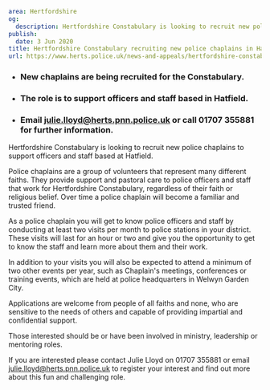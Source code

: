 ```yaml
area: Hertfordshire
og:
  description: Hertfordshire Constabulary is looking to recruit new police chaplains to support officers and staff based at Hatfield.
publish:
  date: 3 Jun 2020
title: Hertfordshire Constabulary recruiting new police chaplains in Hatfield
url: https://www.herts.police.uk/news-and-appeals/hertfordshire-constabulary-recruiting-new-police-chaplains-in-hatfield-0178
```

* ### New chaplains are being recruited for the Constabulary.

 * ### The role is to support officers and staff based in Hatfield.

 * ### Email julie.lloyd@herts.pnn.police.uk or call 01707 355881 for further information.

Hertfordshire Constabulary is looking to recruit new police chaplains to support officers and staff based at Hatfield.

Police chaplains are a group of volunteers that represent many different faiths. They provide support and pastoral care to police officers and staff that work for Hertfordshire Constabulary, regardless of their faith or religious belief. Over time a police chaplain will become a familiar and trusted friend.

As a police chaplain you will get to know police officers and staff by conducting at least two visits per month to police stations in your district. These visits will last for an hour or two and give you the opportunity to get to know the staff and learn more about them and their work.

In addition to your visits you will also be expected to attend a minimum of two other events per year, such as Chaplain's meetings, conferences or training events, which are held at police headquarters in Welwyn Garden City.

Applications are welcome from people of all faiths and none, who are sensitive to the needs of others and capable of providing impartial and confidential support.

Those interested should be or have been involved in ministry, leadership or mentoring roles.

If you are interested please contact Julie Lloyd on 01707 355881 or email julie.lloyd@herts.pnn.police.uk to register your interest and find out more about this fun and challenging role.
